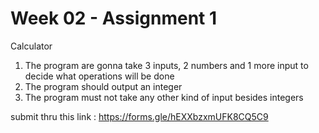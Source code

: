 # Week 02 - Assignment 1
Calculator
1. The program are gonna take 3 inputs, 2 numbers and 1 more input to decide what operations will be done
2. The program should output an integer
3. The program must not take any other kind of input besides integers

submit thru this link : https://forms.gle/hEXXbzxmUFK8CQ5C9
